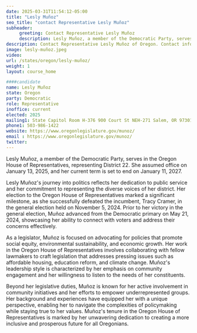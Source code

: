 ```yaml
---
date: 2025-03-31T11:54:12-05:00
title: "Lesly Muñoz"
seo_title: "contact Representative Lesly Muñoz"
subheader:
     greeting: Contact Representative Lesly Muñoz
     description: Lesly Muñoz, a member of the Democratic Party, serves in the Oregon House of Representatives, representing District 22. She assumed office on January 13, 2025, and her current term is set to end on January 11, 2027.
description: Contact Representative Lesly Muñoz of Oregon. Contact information for Lesly Muñoz includes email address, phone number, and mailing address.
image: lesly-muñoz.jpeg
video:
url: /states/oregon/lesly-muñoz/
weight: 1
layout: course_home

####candidate
name: Lesly Muñoz
state: Oregon
party: Democratic
role: Representative
inoffice: current
elected: 2025
mailing1: State Capitol Room H-376 900 Court St NEH-271 Salem, OR 97301
phone1: 503-986-1422
website: https://www.oregonlegislature.gov/munoz/
email : https://www.oregonlegislature.gov/munoz/
twitter: 
---
```

Lesly Muñoz, a member of the Democratic Party, serves in the Oregon House of Representatives, representing District 22. She assumed office on January 13, 2025, and her current term is set to end on January 11, 2027.

Lesly Muñoz's journey into politics reflects her dedication to public service and her commitment to representing the diverse voices of her district. Her election to the Oregon House of Representatives marked a significant milestone, as she successfully defeated the incumbent, Tracy Cramer, in the general election held on November 5, 2024. Prior to her victory in the general election, Muñoz advanced from the Democratic primary on May 21, 2024, showcasing her ability to connect with voters and address their concerns effectively.

As a legislator, Muñoz is focused on advocating for policies that promote social equity, environmental sustainability, and economic growth. Her work in the Oregon House of Representatives involves collaborating with fellow lawmakers to craft legislation that addresses pressing issues such as affordable housing, education reform, and climate change. Muñoz's leadership style is characterized by her emphasis on community engagement and her willingness to listen to the needs of her constituents.

Beyond her legislative duties, Muñoz is known for her active involvement in community initiatives and her efforts to empower underrepresented groups. Her background and experiences have equipped her with a unique perspective, enabling her to navigate the complexities of policymaking while staying true to her values. Muñoz's tenure in the Oregon House of Representatives is marked by her unwavering dedication to creating a more inclusive and prosperous future for all Oregonians.
